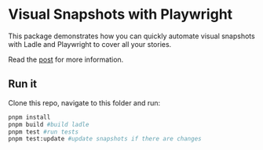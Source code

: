 # Visual Snapshots with Playwright

This package demonstrates how you can quickly automate visual snapshots with Ladle and Playwright to cover all your stories.

Read the [post](https://ladle.dev/blog/visual-snapshots) for more information.

## Run it

Clone this repo, navigate to this folder and run:

```sh
pnpm install
pnpm build #build ladle
pnpm test #run tests
pnpm test:update #update snapshots if there are changes
```

